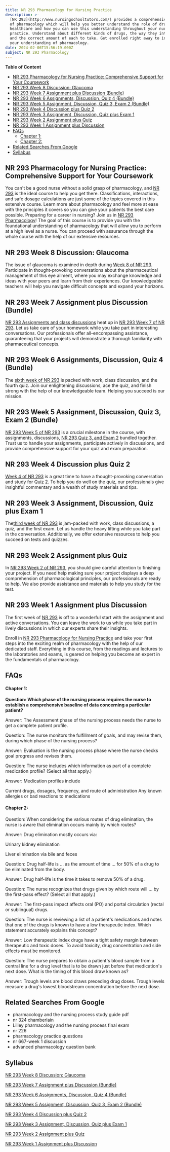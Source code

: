 ```yaml
---
title: NR 293 Pharmacology for Nursing Practice
description: >-
  [NR 293](http://www.nursingschooltutors.com/) provides a comprehensive survey
  of pharmacology which will help you better understand the role of drugs in
  healthcare and how you can use this understanding throughout your nursing
  practice. Understand about different kinds of drugs, the way they interact,
  and the correct amount of each to take. Get enrolled right away to increase
  your understanding of pharmacology.
date: 2024-02-06T15:56:19.000Z
subject: NR 293 Pharmacology
---
```


**Table of Content**

* [NR 293 Pharmacology for Nursing Practice: Comprehensive Support for Your Coursework](#nr-293-pharmacology-for-nursing-practice-comprehensive-support-for-your-coursework)
* [NR 293 Week 8 Discussion: Glaucoma](#nr-293-week-8-discussion-glaucoma)
* [NR 293 Week 7 Assignment plus Discussion (Bundle)](#nr-293-week-7-assignment-plus-discussion-bundle)
* [NR 293 Week 6 Assignments, Discussion, Quiz 4 (Bundle)](#nr-293-week-6-assignments-discussion-quiz-4-bundle)
* [NR 293 Week 5 Assignment, Discussion, Quiz 3, Exam 2 (Bundle)](#nr-293-week-5-assignment-discussion-quiz-3-exam-2-bundle)
* [NR 293 Week 4 Discussion plus Quiz 2](#nr-293-week-4-discussion-plus-quiz-2)
* [NR 293 Week 3 Assignment, Discussion, Quiz plus Exam 1](#nr-293-week-3-assignment-discussion-quiz-plus-exam-1)
* [NR 293 Week 2 Assignment plus Quiz](#nr-293-week-2-assignment-plus-quiz)
* [NR 293 Week 1 Assignment plus Discussion](#nr-293-week-1-assignment-plus-discussion)
* [FAQs](#faqs)
  * [Chapter 1:](#chapter-1)
  * [Chapter 2:](#chapter-2)
* [Related Searches From Google](#related-searches-from-google)
* [Syllabus](#syllabus)

## NR 293 Pharmacology for Nursing Practice: Comprehensive Support for Your Coursework

You can't be a good nurse without a solid grasp of pharmacology, and [NR 293](http://www.nursingschooltutors.com/) is the ideal course to help you get there. Classifications, interactions, and safe dosage calculations are just some of the topics covered in this extensive course. Learn more about pharmacology and feel more at ease with the principles it covers so you can give your patients the best care possible. Preparing for a career in nursing? Join us in [NR 293 Pharmacology](http://www.nursingschooltutors.com/)! The goal of this course is to provide you with the foundational understanding of pharmacology that will allow you to perform at a high level as a nurse. You can proceed with assurance through the whole course with the help of our extensive resources.

## NR 293 Week 8 Discussion: Glaucoma

The issue of glaucoma is examined in depth during [Week 8 of NR 293](http://www.nursingschooltutors.com/). Participate in thought-provoking conversations about the pharmaceutical management of this eye ailment, where you may exchange knowledge and ideas with your peers and learn from their experiences. Our knowledgeable teachers will help you navigate difficult concepts and expand your horizons.

## NR 293 Week 7 Assignment plus Discussion (Bundle)

[NR 293 Assignments and class discussions](http://www.nursingschooltutors.com/) heat up in [NR 293 Week 7 of NR 293](http://www.nursingschooltutors.com/). Let us take care of your homework while you take part in interesting conversations. Our professionals offer all-encompassing assistance, guaranteeing that your projects will demonstrate a thorough familiarity with pharmaceutical concepts.

## NR 293 Week 6 Assignments, Discussion, Quiz 4 (Bundle)

The [sixth week of NR 293](http://www.nursingschooltutors.com/) is packed with work, class discussion, and the fourth quiz. Join our enlightening discussions, ace the quiz, and finish strong with the help of our knowledgeable team. Helping you succeed is our mission.

## NR 293 Week 5 Assignment, Discussion, Quiz 3, Exam 2 (Bundle)

[NR 293 Week 5 of NR 293](http://www.nursingschooltutors.com/) is a crucial milestone in the course, with assignments, discussions, [NR 293 Quiz 3, and Exam 2](http://www.nursingschooltutors.com/) bundled together. Trust us to handle your assignments, participate actively in discussions, and provide comprehensive support for your quiz and exam preparation.

## NR 293 Week 4 Discussion plus Quiz 2

[Week 4 of NR 293](http://www.nursingschooltutors.com/) is a great time to have a thought-provoking conversation and study for Quiz 2. To help you do well on the quiz, our professionals give insightful commentary and a wealth of study materials and tips.

## NR 293 Week 3 Assignment, Discussion, Quiz plus Exam 1

The[third week of NR 293](http://www.nursingschooltutors.com/) is jam-packed with work, class discussions, a quiz, and the first exam. Let us handle the heavy lifting while you take part in the conversation. Additionally, we offer extensive resources to help you succeed on tests and quizzes.

## NR 293 Week 2 Assignment plus Quiz

In [NR 293 Week 2 of NR 293,](http://www.nursingschooltutors.com/) you should give careful attention to finishing your project. If you need help making sure your project displays a deep comprehension of pharmacological principles, our professionals are ready to help. We also provide assistance and materials to help you study for the test.

## NR 293 Week 1 Assignment plus Discussion

The first week of [NR 293](http://www.nursingschooltutors.com/) is off to a wonderful start with the assignment and active conversations. You can leave the work to us while you take part in lively discussions in which our experts share their insights.

Enroll in [NR 293 Pharmacology for Nursing Practice](http://www.nursingschooltutors.com/) and take your first steps into the exciting realm of pharmacology with the help of our dedicated staff. Everything in this course, from the readings and lectures to the laboratories and exams, is geared on helping you become an expert in the fundamentals of pharmacology.

## FAQs

#### Chapter 1:

**Question: Which phase of the nursing process requires the nurse to establish a comprehensive baseline of data concerning a particular patient?**

Answer: The Assessment phase of the nursing process needs the nurse to get a complete patient profile.

Question: The nurse monitors the fulfillment of goals, and may revise them, during which phase of the nursing process?

Answer: Evaluation is the nursing process phase where the nurse checks goal progress and revises them.

Question: The nurse includes which information as part of a complete medication profile? (Select all that apply.)

Answer: Medication profiles include

Current drugs, dosages, frequency, and route of administration Any known allergies or bad reactions to medications

#### Chapter 2:

Question: When considering the various routes of drug elimination, the nurse is aware that elimination occurs mainly by which routes?

Answer: Drug elimination mostly occurs via:

Urinary kidney elimination

Liver elimination via bile and feces

Question: Drug half-life is … as the amount of time … for 50% of a drug to be eliminated from the body.

Answer: Drug half-life is the time it takes to remove 50% of a drug.

Question: The nurse recognizes that drugs given by which route will … by the first-pass effect? (Select all that apply.)

Answer: The first-pass impact affects oral (PO) and portal circulation (rectal or sublingual) drugs.

Question: The nurse is reviewing a list of a patient's medications and notes that one of the drugs is known to have a low therapeutic index. Which statement accurately explains this concept?

Answer: Low therapeutic index drugs have a tight safety margin between therapeutic and toxic doses. To avoid toxicity, drug concentration and side effects must be monitored.

Question: The nurse prepares to obtain a patient's blood sample from a central line for a drug level that is to be drawn just before that medication's next dose. What is the timing of this blood draw known as?

Answer: Trough levels are blood draws preceding drug doses. Trough levels measure a drug's lowest bloodstream concentration before the next dose.

## Related Searches From Google

* pharmacology and the nursing process study guide pdf
* nr 324 chamberlain
* Lilley pharmacology and the nursing process final exam
* nr 226
* pharmacology practice questions
* nr 667-week 1 discussion
* advanced pharmacology question bank

## Syllabus

[NR 293 Week 8 Discussion: Glaucoma](https://nursingschooltutors.com/get-quote/ "https://nursingschooltutors.com/get-quote/")

[NR 293 Week 7 Assignment plus Discussion (Bundle)](https://nursingschooltutors.com/get-quote/ "https://nursingschooltutors.com/get-quote/")

[NR 293 Week 6 Assignments, Discussion, Quiz 4 (Bundle)](https://nursingschooltutors.com/get-quote/ "https://nursingschooltutors.com/get-quote/")

[NR 293 Week 5 Assignment, Discussion, Quiz 3, Exam 2 (Bundle)](https://nursingschooltutors.com/get-quote/ "https://nursingschooltutors.com/get-quote/")

[NR 293 Week 4 Discussion plus Quiz 2](https://nursingschooltutors.com/get-quote/ "https://nursingschooltutors.com/get-quote/")

[NR 293 Week 3 Assignment, Discussion, Quiz plus Exam 1](https://nursingschooltutors.com/get-quote/ "https://nursingschooltutors.com/get-quote/")

[NR 293 Week 2 Assignment plus Quiz](https://nursingschooltutors.com/get-quote/ "https://nursingschooltutors.com/get-quote/")

[NR 293 Week 1 Assignment plus Discussion](https://nursingschooltutors.com/get-quote/ "https://nursingschooltutors.com/get-quote/")
